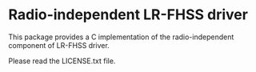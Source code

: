 # Radio-independent LR-FHSS driver

This package provides a C implementation of the radio-independent
component of LR-FHSS driver.

Please read the LICENSE.txt file.
